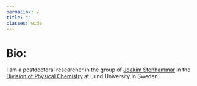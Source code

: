 ```yaml
---
permalink: /
title: ""
classes: wide
---
```


# Bio:

I am a postdoctoral researcher in the group of [Joakim Stenhammar](https://www.stenhammargroup.com/) in the [Division of Physical Chemistry](https://www.physchem.lu.se/) at Lund University in Sweden. 
